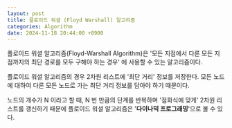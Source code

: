 ```yaml
---
layout: post
title: 플로이드 워셜 (Floyd Warshall) 알고리즘
categories: Algorithm
date: 2024-11-18 20:44:00 +0900
---
```

플로이드 워셜 알고리즘(Floyd-Warshall Algorithm)은 '모든 지점에서 다른 모든 지점까지의 최단 경로를 모두 구해야 하는 경우' 에 사용할 수 있는 알고리즘이다. 

플로이드 워셜 알고리즘의 경우 2차원 리스트에 '최단 거리' 정보를 저장한다. 모든 노드에 대하여 다른 모든 노드로 가는 최단 거리 정보를 담아야 하기 때문이다.

노드의 개수가 N 이라고 할 때, N 번 만큼의 단계를 반복하며 '점화식에 맞게' 2차원 리스트를 갱신하기 때문에 플로이드 워셜 알고리즘은 '<b>다이나믹 프로그래밍</b>'으로 볼 수 있다.

